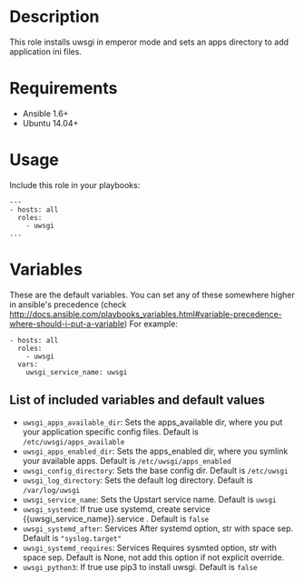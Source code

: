 # Description
This role installs uwsgi in emperor mode and sets an apps directory to add application ini files.

# Requirements

* Ansible 1.6+
* Ubuntu 14.04+

# Usage
Include this role in your playbooks:
```
---
- hosts: all
  roles:
    - uwsgi
...
```

# Variables 
These are the default variables. You can set any of these somewhere higher in ansible's precedence (check 
http://docs.ansible.com/playbooks_variables.html#variable-precedence-where-should-i-put-a-variable)
For example:
```
- hosts: all
  roles:
    - uwsgi
  vars:
    uwsgi_service_name: uwsgi
```

## List of included variables and default values

* ```uwsgi_apps_available_dir```: Sets the apps_available dir, where you put your application specific config files. Default is ```/etc/uwsgi/apps_available```
* ```uwsgi_apps_enabled_dir```: Sets the apps_enabled dir, where you symlink your available apps. Default is ```/etc/uwsgi/apps_enabled```
* ```uwsgi_config_directory```: Sets the base config dir. Default is ```/etc/uwsgi```
* ```uwsgi_log_directory```: Sets the default log directory. Default is ```/var/log/uwsgi```
* ```uwsgi_service_name```: Sets the Upstart service name. Default is ```uwsgi```
* ```uwsgi_systemd```: If true use systemd, create service {{uwsgi_service_name}}.service . Default is ```false```
* ```uwsgi_systemd_after```: Services After systemd option, str with space sep. Default is ```"syslog.target"``` 
* ```uwsgi_systemd_requires```: Services Requires sysmted option, str with space sep. Default is None, not add this option if not explicit override.
* ```uwsgi_python3```: If true use pip3 to install uwsgi. Default is ```false```
